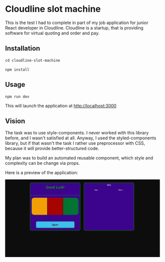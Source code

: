 # Cloudline slot machine

This is the test I had to complete in part of my job application for junior React developer in Cloudline. Cloudline is a startup, that is providing software for virtual quoting and order and pay.

## Installation

```npm
cd cloudline-slot-machine
```

```npm
npm install
```

## Usage

```npm
npm run dev
```

This will launch the application at [http://localhost:3000](http://localhost:3000)

## Vision

The task was to use style-components. I never worked with this library before, and I wasn't satisfied at all. Anyway, I used the styled-components library, but if that wasn't the task I rather use preprocessor with CSS, because it will provide better-structured code.

My plan was to build an automated reusable component, which style and complexity can be change via props.

Here is a preview of the application:

![Cloudline slot machine image](https://raw.githubusercontent.com/YordanovDnA/cloudline-slot-machine/main/src/images/cloudline-slot-machine.jpg)

[]()
